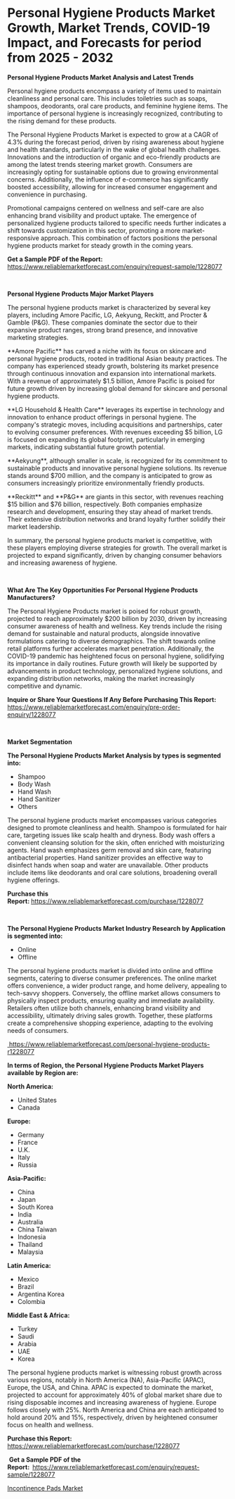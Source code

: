 <p><h1>Personal Hygiene Products Market Growth, Market Trends, COVID-19 Impact, and Forecasts for period from 2025 - 2032</h1></p><p><strong>Personal Hygiene Products Market Analysis and Latest Trends</strong></p>
<p><p>Personal hygiene products encompass a variety of items used to maintain cleanliness and personal care. This includes toiletries such as soaps, shampoos, deodorants, oral care products, and feminine hygiene items. The importance of personal hygiene is increasingly recognized, contributing to the rising demand for these products.</p><p>The Personal Hygiene Products Market is expected to grow at a CAGR of 4.3% during the forecast period, driven by rising awareness about hygiene and health standards, particularly in the wake of global health challenges. Innovations and the introduction of organic and eco-friendly products are among the latest trends steering market growth. Consumers are increasingly opting for sustainable options due to growing environmental concerns. Additionally, the influence of e-commerce has significantly boosted accessibility, allowing for increased consumer engagement and convenience in purchasing. </p><p>Promotional campaigns centered on wellness and self-care are also enhancing brand visibility and product uptake. The emergence of personalized hygiene products tailored to specific needs further indicates a shift towards customization in this sector, promoting a more market-responsive approach. This combination of factors positions the personal hygiene products market for steady growth in the coming years.</p></p>
<p><strong>Get a Sample PDF of the Report:&nbsp;</strong> <a href="https://www.reliablemarketforecast.com/enquiry/request-sample/1228077?utm_campaign=1108&utm_medium=2&utm_source=Github&utm_content=ia&utm_term=07022025&utm_id=personal-hygiene-products">https://www.reliablemarketforecast.com/enquiry/request-sample/1228077</a></p>
<p>&nbsp;</p>
<p><strong>Personal Hygiene Products Major Market Players</strong></p>
<p><p>The personal hygiene products market is characterized by several key players, including Amore Pacific, LG, Aekyung, Reckitt, and Procter & Gamble (P&G). These companies dominate the sector due to their expansive product ranges, strong brand presence, and innovative marketing strategies.</p><p>**Amore Pacific** has carved a niche with its focus on skincare and personal hygiene products, rooted in traditional Asian beauty practices. The company has experienced steady growth, bolstering its market presence through continuous innovation and expansion into international markets. With a revenue of approximately $1.5 billion, Amore Pacific is poised for future growth driven by increasing global demand for skincare and personal hygiene products.</p><p>**LG Household & Health Care** leverages its expertise in technology and innovation to enhance product offerings in personal hygiene. The company's strategic moves, including acquisitions and partnerships, cater to evolving consumer preferences. With revenues exceeding $5 billion, LG is focused on expanding its global footprint, particularly in emerging markets, indicating substantial future growth potential.</p><p>**Aekyung**, although smaller in scale, is recognized for its commitment to sustainable products and innovative personal hygiene solutions. Its revenue stands around $700 million, and the company is anticipated to grow as consumers increasingly prioritize environmentally friendly products.</p><p>**Reckitt** and **P&G** are giants in this sector, with revenues reaching $15 billion and $76 billion, respectively. Both companies emphasize research and development, ensuring they stay ahead of market trends. Their extensive distribution networks and brand loyalty further solidify their market leadership.</p><p>In summary, the personal hygiene products market is competitive, with these players employing diverse strategies for growth. The overall market is projected to expand significantly, driven by changing consumer behaviors and increasing awareness of hygiene.</p></p>
<p>&nbsp;</p>
<p><strong>What Are The Key Opportunities For Personal Hygiene Products Manufacturers?</strong></p>
<p><p>The Personal Hygiene Products market is poised for robust growth, projected to reach approximately $200 billion by 2030, driven by increasing consumer awareness of health and wellness. Key trends include the rising demand for sustainable and natural products, alongside innovative formulations catering to diverse demographics. The shift towards online retail platforms further accelerates market penetration. Additionally, the COVID-19 pandemic has heightened focus on personal hygiene, solidifying its importance in daily routines. Future growth will likely be supported by advancements in product technology, personalized hygiene solutions, and expanding distribution networks, making the market increasingly competitive and dynamic.</p></p>
<p><strong>Inquire or Share Your Questions If Any Before Purchasing This Report:</strong> <a href="https://www.reliablemarketforecast.com/enquiry/pre-order-enquiry/1228077?utm_campaign=1108&utm_medium=2&utm_source=Github&utm_content=ia&utm_term=07022025&utm_id=personal-hygiene-products">https://www.reliablemarketforecast.com/enquiry/pre-order-enquiry/1228077</a></p>
<p>&nbsp;</p>
<p><strong>Market Segmentation</strong></p>
<p><strong>The Personal Hygiene Products Market Analysis by types is segmented into:</strong></p>
<p><ul><li>Shampoo</li><li>Body Wash</li><li>Hand Wash</li><li>Hand Sanitizer</li><li>Others</li></ul></p>
<p><p>The personal hygiene products market encompasses various categories designed to promote cleanliness and health. Shampoo is formulated for hair care, targeting issues like scalp health and dryness. Body wash offers a convenient cleansing solution for the skin, often enriched with moisturizing agents. Hand wash emphasizes germ removal and skin care, featuring antibacterial properties. Hand sanitizer provides an effective way to disinfect hands when soap and water are unavailable. Other products include items like deodorants and oral care solutions, broadening overall hygiene offerings.</p></p>
<p><strong>Purchase this Report:&nbsp;</strong><a href="https://www.reliablemarketforecast.com/purchase/1228077?utm_campaign=1108&utm_medium=2&utm_source=Github&utm_content=ia&utm_term=07022025&utm_id=personal-hygiene-products">https://www.reliablemarketforecast.com/purchase/1228077</a></p>
<p>&nbsp;</p>
<p><strong>The Personal Hygiene Products Market Industry Research by Application is segmented into:</strong></p>
<p><ul><li>Online</li><li>Offline</li></ul></p>
<p><p>The personal hygiene products market is divided into online and offline segments, catering to diverse consumer preferences. The online market offers convenience, a wider product range, and home delivery, appealing to tech-savvy shoppers. Conversely, the offline market allows consumers to physically inspect products, ensuring quality and immediate availability. Retailers often utilize both channels, enhancing brand visibility and accessibility, ultimately driving sales growth. Together, these platforms create a comprehensive shopping experience, adapting to the evolving needs of consumers.</p></p>
<p><a href="https://www.reliablemarketforecast.com/personal-hygiene-products-r1228077?utm_campaign=1108&utm_medium=2&utm_source=Github&utm_content=ia&utm_term=07022025&utm_id=personal-hygiene-products">&nbsp;https://www.reliablemarketforecast.com/personal-hygiene-products-r1228077</a></p>
<p><strong>In terms of Region, the Personal Hygiene Products Market Players available by Region are:</strong></p>
<p>
    <p> <strong> North America: </strong>
        <ul>
            <li>United States</li>
            <li>Canada</li>
        </ul>
        </p> 
    <p> <strong> Europe: </strong>
        <ul>
            <li>Germany</li>
            <li>France</li>
            <li>U.K.</li>
            <li>Italy</li>
            <li>Russia</li>
        </ul>
        </p> 
    <p> <strong> Asia-Pacific: </strong>
        <ul>
            <li>China</li>
            <li>Japan</li>
            <li>South Korea</li>
            <li>India</li>
            <li>Australia</li>
            <li>China Taiwan</li>
            <li>Indonesia</li>
            <li>Thailand</li>
            <li>Malaysia</li>
        </ul>
        </p> 
    <p> <strong> Latin America: </strong>
        <ul>
            <li>Mexico</li>
            <li>Brazil</li>
            <li>Argentina Korea</li>
            <li>Colombia</li>
        </ul>
        </p> 
    <p> <strong> Middle East & Africa: </strong>
        <ul>
            <li>Turkey</li>
            <li>Saudi</li>
            <li>Arabia</li>
            <li>UAE</li>
            <li>Korea</li>
        </ul>
    </p>
    </p>
<p><p>The personal hygiene products market is witnessing robust growth across various regions, notably in North America (NA), Asia-Pacific (APAC), Europe, the USA, and China. APAC is expected to dominate the market, projected to account for approximately 40% of global market share due to rising disposable incomes and increasing awareness of hygiene. Europe follows closely with 25%. North America and China are each anticipated to hold around 20% and 15%, respectively, driven by heightened consumer focus on health and wellness.</p></p>
<p><strong>Purchase this Report: </strong><a href="https://www.reliablemarketforecast.com/purchase/1228077?utm_campaign=1108&utm_medium=2&utm_source=Github&utm_content=ia&utm_term=07022025&utm_id=personal-hygiene-products">https://www.reliablemarketforecast.com/purchase/1228077</a></p>
<p>&nbsp;<strong>Get a Sample PDF of the Report:&nbsp;&nbsp;</strong><a href="https://www.reliablemarketforecast.com/enquiry/request-sample/1228077?utm_campaign=1108&utm_medium=2&utm_source=Github&utm_content=ia&utm_term=07022025&utm_id=personal-hygiene-products">https://www.reliablemarketforecast.com/enquiry/request-sample/1228077</a></p>
<p><strong></strong></p>
<p><p><a href="https://github.com/CliffMedina6/Market-Research-Report-List-7/blob/main/incontinence-pads-market.md?utm_campaign=1108&utm_medium=2&utm_source=Github&utm_content=ia&utm_term=07022025&utm_id=personal-hygiene-products">Incontinence Pads Market</a></p></p>
